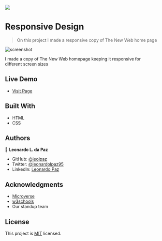 

![](https://img.shields.io/badge/Microverse-blueviolet)

# Responsive Design

> On this project I made a responsive copy of The New Web home page

![screenshot](https://github.com/leolpaz/Responsive-Design/blob/features2/app_screenshot.png)

I made a copy of The New Web homepage keeping it responsive for different screen sizes

## Live Demo

- [Visit Page](https://raw.githack.com/leolpaz/responsive-design/features/index.html)

## Built With

- HTML
- CSS

## Authors

👤 **Leonardo L. da Paz**

- GitHub: [@leolpaz](https://github.com/leolpaz)
- Twitter: [@leonardolpaz95](https://twitter.com/leonardolpaz95)
- LinkedIn: [Leonardo Paz](https://www.linkedin.com/in/leonardo-paz-a925611b5/)

## Acknowledgments

- [Microverse](https://www.microverse.org)
- [w3schools](https://www.w3schools.com)
- Our standup team

## License
  <p>This project is <a href="LICENSE">MIT</a> licensed.</p>

